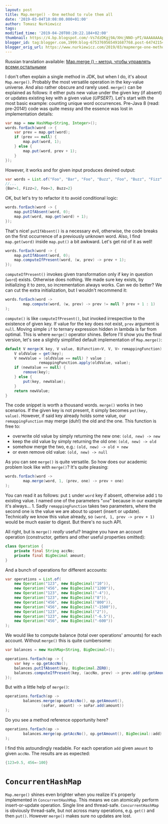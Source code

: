 ```yaml
---
layout: post
title: Map.merge() - One method to rule them all
date: '2019-03-04T10:08:00.000+01:00'
author: Tomasz Nurkiewicz
tags: 
modified_time: '2019-04-20T00:20:22.184+02:00'
thumbnail: https://4.bp.blogspot.com/-Vs7dzDKgj9A/XHcjNNO-yPI/AAAAAAAAp58/Y5Xr_orib_A3vHsfQhuPWTfCqXlSlv05wCK4BGAYYCw/s72-c/IMG_0537.JPG
blogger_id: tag:blogger.com,1999:blog-6753769565491687768.post-6474215493985612572
blogger_orig_url: https://www.nurkiewicz.com/2019/03/mapmerge-one-method-to-rule-them-all.html
---
```


Russian translation available: [Map.merge () - метод, чтобы управлять всеми остальными](https://mygpstools.com/mapmerge-metod-chtoby-upravlyat-vsemi-ostalnymi)

I don't often explain a single method in JDK, but when I do, it's about
`Map.merge()`. Probably the most versatile operation in the key-value
universe. And also rather obscure and rarely used. `merge()` can be
explained as follows: it either puts new value under the given key (if
absent) or updates existing key with a given value (*UPSERT*). Let's
start with the most basic example: counting unique word occurrences.
Pre-Java 8 (read: pre-2014!) code was quite messy and the essence was
lost in implementation details:


```java
var map = new HashMap<String, Integer>();
words.forEach(word -> {
    var prev = map.get(word);
    if (prev == null) {
        map.put(word, 1);
    } else {
        map.put(word, prev + 1);
    }
});
```

However, it works and for given input produces desired output:


```java
var words = List.of("Foo", "Bar", "Foo", "Buzz", "Foo", "Buzz", "Fizz", "Fizz");
//...
{Bar=1, Fizz=2, Foo=3, Buzz=2}
```

OK, but let's try to refactor it to avoid conditional logic:


```java
words.forEach(word -> {
    map.putIfAbsent(word, 0);
    map.put(word, map.get(word) + 1);
});
```

That's nice! `putIfAbsent()` is a necessary evil, otherwise, the code
breaks on the first occurrence of a previously unknown word. Also, I
find `map.get(word)` inside `map.put()` a bit awkward. Let's get rid of
it as well!


```java
words.forEach(word -> {
    map.putIfAbsent(word, 0);
    map.computeIfPresent(word, (w, prev) -> prev + 1);
});
```

`computeIfPresent()` invokes given transformation only if key in
question (`word`) exists. Otherwise does nothing. We made sure key
exists, by initializing it to zero, so incrementation always works. Can
we do better? We can cut the extra initialization, but I wouldn't
recommend it:


```java
words.forEach(word ->
        map.compute(word, (w, prev) -> prev != null ? prev + 1 : 1)
);
```

`compute()` is like `computeIfPresent()`, but invoked irrespective to
the existence of given key. If value for the key does not exist, `prev`
argument is `null`. Moving simple `if` to ternary expression hidden in
lambda is far from optimal. This is where `merge()` operator shines.
Before I'll show you the final version, let's see a slightly simplified
default implementation of `Map.merge()`:


```java
default V merge(K key, V value, BiFunction<V, V, V> remappingFunction) {
    V oldValue = get(key);
    V newValue = (oldValue == null) ? value :
               remappingFunction.apply(oldValue, value);
    if (newValue == null) {
        remove(key);
    } else {
        put(key, newValue);
    }
    return newValue;
}
```

The code snippet is worth a thousand words. `merge()` works in two
scenarios. If the given key is not present, it simply becomes
`put(key, value)`. However, if said key already holds some value, our
`remappingFunction` may merge (duh!) the old and the one. This function
is free to:


-   overwrite old value by simply returning the new one:
    `(old, new) -> new`
-   keep the old value by simply returning the old one:
    `(old, new) -> old`
-   somehow merge the two, e.g.: `(old, new) -> old + new`
-   or even remove old value: `(old, new) -> null`

As you can see `merge()` is quite versatile. So how does our academic
problem look like with `merge()`? It's quite pleasing:


```java
words.forEach(word ->
        map.merge(word, 1, (prev, one) -> prev + one)
);
```

You can read it as follows: put `1` under `word` key if absent,
otherwise add `1` to existing value. I named one of the parameters
"`one`" because in our example it's always... 1. Sadly
`remappingFunction` takes two parameters, where the second one is the
value we are about to upsert (insert or update). Technically we know
this value already, so `(word, 1, prev -> prev + 1)` would be much
easier to digest. But there's no such API.

All right, but is `merge()` *really* useful? Imagine you have an account
operation (constructor, getters and other useful properties omitted):


```java
class Operation {
    private final String accNo;
    private final BigDecimal amount;
}
```

And a bunch of operations for different accounts:


```java
var operations = List.of(
    new Operation("123", new BigDecimal("10")),
    new Operation("456", new BigDecimal("1200")),
    new Operation("123", new BigDecimal("-4")),
    new Operation("123", new BigDecimal("8")),
    new Operation("456", new BigDecimal("800")),
    new Operation("456", new BigDecimal("-1500")),
    new Operation("123", new BigDecimal("2")),
    new Operation("123", new BigDecimal("-6.5")),
    new Operation("456", new BigDecimal("-600"))
);
```

We would like to compute balance (total over operations' amounts) for
each account. Without `merge()` this is quite cumbersome:


```java
var balances = new HashMap<String, BigDecimal>();

operations.forEach(op -> {
    var key = op.getAccNo();
    balances.putIfAbsent(key, BigDecimal.ZERO);
    balances.computeIfPresent(key, (accNo, prev) -> prev.add(op.getAmount()));
});
```

But with a little help of `merge()`:


```java
operations.forEach(op ->
        balances.merge(op.getAccNo(), op.getAmount(), 
                (soFar, amount) -> soFar.add(amount))
);
```

Do you see a method reference opportunity here?


```java
operations.forEach(op ->
        balances.merge(op.getAccNo(), op.getAmount(), BigDecimal::add)
);
```

I find this astoundingly readable. For each operation `add` given
`amount` to given `accNo`. The results are as expected:


```java
{123=9.5, 456=-100}
```

# `ConcurrentHashMap`

`Map.merge()` shines even brighter when you realize it's properly
implemented in `ConcurrentHashMap`. This means we can atomically perform
insert-or-update operation. Single line and thread-safe.
`ConcurrentHashMap` is obviously thread-safe, but not across many
operations, e.g. `get()` and then `put()`. However `merge()` makes sure
no updates are lost.



